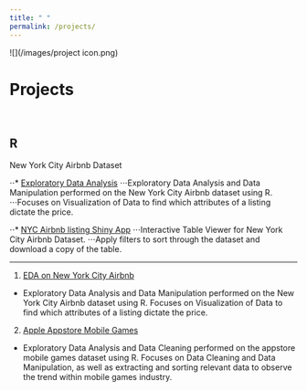 ```yaml
---
title: " "
permalink: /projects/
---
```


![](/images/project icon.png)
# Projects
<br/>

__R__
-----

New York City Airbnb Dataset

⋅⋅* [Exploratory Data Analysis](/nyc_airbnb/)
⋅⋅⋅Exploratory Data Analysis and Data Manipulation performed on the New York City Airbnb dataset using R.
⋅⋅⋅Focuses on Visualization of Data to find which attributes of a listing dictate the price.

⋅⋅* [NYC Airbnb listing Shiny App](https://junsu-ku.shinyapps.io/listing_viewer_shiny_app/)
⋅⋅⋅Interactive Table Viewer for New York City Airbnb Dataset.
⋅⋅⋅Apply filters to sort through the dataset and download a copy of the table.

-----

1. [EDA on New York City Airbnb](/nyc_airbnb/)
- Exploratory Data Analysis and Data Manipulation performed on the New York City Airbnb dataset using R. Focuses on Visualization of Data to find which attributes of a listing dictate the price.

2. [Apple Appstore Mobile Games](https://junsu-ku.github.io/17K-Mobile-Strategy-Games/)
- Exploratory Data Analysis and Data Cleaning performed on the appstore mobile games dataset using R. Focuses on Data Cleaning and Data Manipulation, as well as extracting and sorting relevant data to observe the trend within mobile games industry.
